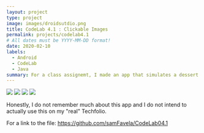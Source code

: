 ```yaml
---
layout: project
type: project
image: images/droidsutdio.png
title: CodeLab 4.1 : Clickable Images
permalink: projects/codelab4.1
# All dates must be YYYY-MM-DD format!
date: 2020-02-10
labels:
  - Android
  - CodeLab
  - Java
summary: For a class assignemt, I made an app that simulates a dessert ordering app.
---
```


<div class="ui small rounded images">
  <img class="ui image" src="../images/droidsutdio.png">
  <img class="ui image" src="../images/droidsutdio.png">
  <img class="ui image" src="../images/droidsutdio.png">
  <img class="ui image" src="../images/droidsutdio.png">
</div>

Honestly, I do not remember much about this app and I do not intend to actually use this on my "real" Techfolio.

For a link to the file: https://github.com/samFavela/CodeLab04.1



